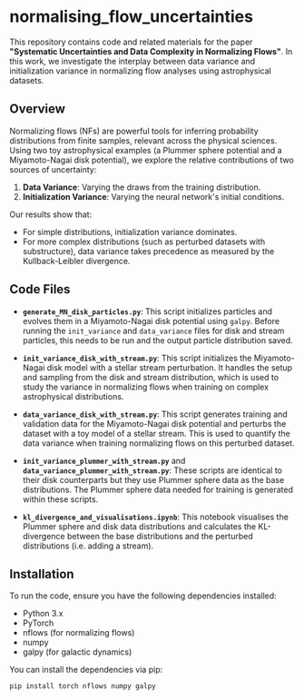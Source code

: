 # normalising_flow_uncertainties

This repository contains code and related materials for the paper **"Systematic Uncertainties and Data Complexity in Normalizing Flows"**. In this work, we investigate the interplay between data variance and initialization variance in normalizing flow analyses using astrophysical datasets.

## Overview

Normalizing flows (NFs) are powerful tools for inferring probability distributions from finite samples, relevant across the physical sciences. Using two toy astrophysical examples (a Plummer sphere potential and a Miyamoto-Nagai disk potential), we explore the relative contributions of two sources of uncertainty:

1. **Data Variance**: Varying the draws from the training distribution.
2. **Initialization Variance**: Varying the neural network's initial conditions.

Our results show that:
- For simple distributions, initialization variance dominates.
- For more complex distributions (such as perturbed datasets with substructure), data variance takes precedence as measured by the Kullback-Leibler divergence.

## Code Files

- **`generate_MN_disk_particles.py`**: 
  This script initializes particles and evolves them in a Miyamoto-Nagai disk potential using `galpy`. Before running the `init_variance` and `data_variance` files for disk and stream particles, this needs to be run and the output particle distribution saved. 

- **`init_variance_disk_with_stream.py`**: 
  This script initializes the Miyamoto-Nagai disk model with a stellar stream perturbation. It handles the setup and sampling from the disk and stream distribution, which is used to study the variance in normalizing flows when training on complex astrophysical distributions.

- **`data_variance_disk_with_stream.py`**: 
  This script generates training and validation data for the Miyamoto-Nagai disk potential and perturbs the dataset with a toy model of a stellar stream. This is used to quantify the data variance when training normalizing flows on this perturbed dataset.

- **`init_variance_plummer_with_stream.py`** and **`data_variance_plummer_with_stream.py`**:
  These scripts are identical to their disk counterparts but they use Plummer sphere data as the base distributions. The Plummer sphere data needed for training is generated within these scripts. 

- **`kl_divergence_and_visualisations.ipynb`**:
  This notebook visualises the Plummer sphere and disk data distributions and calculates the KL-divergence between the base distributions and the perturbed distributions (i.e. adding a stream).

## Installation

To run the code, ensure you have the following dependencies installed:
- Python 3.x
- PyTorch
- nflows (for normalizing flows)
- numpy
- galpy (for galactic dynamics)

You can install the dependencies via pip:
```bash
pip install torch nflows numpy galpy
